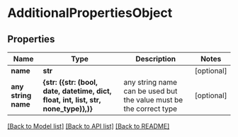 # AdditionalPropertiesObject


## Properties
Name | Type | Description | Notes
------------ | ------------- | ------------- | -------------
**name** | **str** |  | [optional] 
**any string name** | **{str: ({str: (bool, date, datetime, dict, float, int, list, str, none_type)},)}** | any string name can be used but the value must be the correct type | [optional]

[[Back to Model list]](../README.md#documentation-for-models) [[Back to API list]](../README.md#documentation-for-api-endpoints) [[Back to README]](../README.md)



